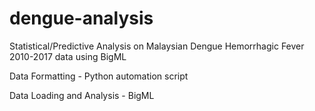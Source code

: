 # dengue-analysis
Statistical/Predictive Analysis on Malaysian Dengue Hemorrhagic Fever 2010-2017 data using BigML

Data Formatting - Python automation script


Data Loading and Analysis - BigML
